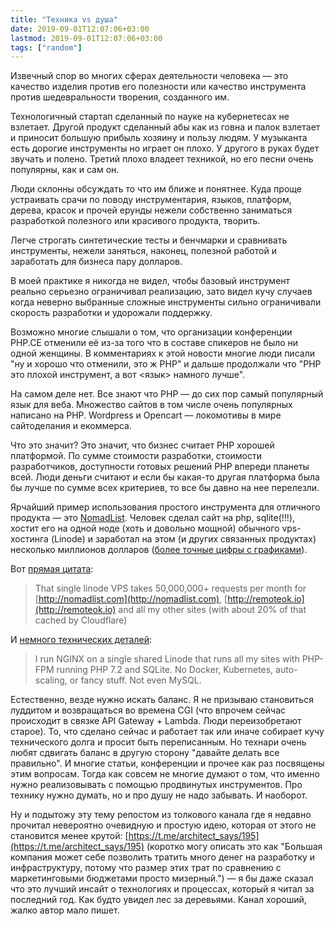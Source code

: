```yaml
---
title: "Техника vs душа"
date: 2019-09-01T12:07:06+03:00
lastmod: 2019-09-01T12:07:06+03:00
tags: ["random"]
---
```


Извечный спор во многих сферах деятельности человека — это качество изделия против его полезности или качество инструмента против шедевральности творения, созданного им.

Технологичный стартап сделанный по науке на кубернетесах не взлетает. Другой продукт сделанный абы как из говна и палок взлетает и приносит большую прибыль хозяину и пользу людям. У музыканта есть дорогие инструменты но играет он плохо. У другого в руках будет звучать и полено. Третий плохо владеет техникой, но его песни очень популярны, как и сам он.

Люди склонны обсуждать то что им ближе и понятнее. Куда проще устраивать срачи по поводу инструментария, языков, платформ, дерева, красок и прочей ерунды нежели собственно заниматься разработкой полезного или красивого продукта, творить.

Легче строгать синтетические тесты и бенчмарки и сравнивать инструменты, нежели заняться, наконец, полезной работой и заработать для бизнеса пару долларов. 

В моей практике я никогда не видел, чтобы базовый инструмент реально серьезно ограничивал реализацию, зато видел кучу случаев когда неверно выбранные сложные инструменты сильно ограничивали скорость разработки и удорожали поддержку.

Возможно многие слышали о том, что организации конференции PHP.CE отменили её из-за того что в составе спикеров не было ни одной женщины. В комментариях к этой новости многие люди писали "ну и хорошо что отменили, это ж PHP" и дальше продолжали что "PHP это плохой инструмент, а вот <язык> намного лучше".

На самом деле нет. Все знают что PHP — до сих пор самый популярный язык для веба. Множество сайтов в том числе очень популярных написано на PHP. Wordpress и Opencart — локомотивы в мире сайтоделания и екоммерса. 

Что это значит? Это значит, что бизнес считает PHP хорошей платформой. По сумме стоимости разработки, стоимости разработчиков, доступности готовых решений PHP впереди планеты всей. Люди деньги считают и если бы какая-то другая платформа была бы лучше по сумме всех критериев, то все бы давно на нее перелезли.

Ярчайший пример использования простого инструмента для отличного продукта — это [NomadList](http://nomadlist.com). Человек сделал сайт на php, sqlite(!!!), хостит его на одной ноде (хоть и довольно мощной) обычного vps-хостинга (Linode) и заработал на этом (и других связанных продуктах) несколько миллионов долларов ([более точные цифры с графиками](https://nomadlist.com/open)). 

Вот [прямая цитата](https://twitter.com/levelsio/status/1102089050352058368):
>That single linode VPS takes 50,000,000+ requests per month for [http://nomadlist.com](http://nomadlist.com), [http://remoteok.io](http://remoteok.io) and all my other sites (with about 20% of that cached by Cloudflare)

И [немного технических деталей](https://twitter.com/levelsio/status/1102487697220820994):
>I run NGINX on a single shared Linode that runs all my sites with PHP-FPM running PHP 7.2 and SQLite. No Docker, Kubernetes, auto-scaling, or fancy stuff. Not even MySQL.

Естественно, везде нужно искать баланс. Я не призываю становиться луддитом и возвращаться во времена CGI (что впрочем сейчас происходит в связке API Gateway + Lambda. Люди переизобретают старое). То, что сделано сейчас и работает так или иначе собирает кучу технического долга и просит быть переписанным. Но технари очень любят сдвигать баланс в другую сторону "давайте делать все правильно". И многие статьи, конференции и прочее как раз посвящены этим вопросам. Тогда как совсем не многие думают о том, что именно нужно реализовывать с помощью продвинутых инструментов. Про технику нужно думать, но и про душу не надо забывать. И наоборот.

Ну и подытожу эту тему репостом из толкового канала где я недавно прочитал невероятно очевидную и простую идею, которая от этого не становится менее крутой: [https://t.me/architect_says/195](https://t.me/architect_says/195) (коротко могу описать это как "Большая компания может себе позволить тратить много денег на разработку и инфраструктуру, потому что размер этих трат по сравнению с маркетинговыми бюджетами просто мизерный.") — я бы даже сказал что это лучший инсайт о технологиях и процессах, который я читал за последний год. Как будто увидел лес за деревьями. Канал хороший, жалко автор мало пишет.
